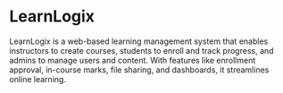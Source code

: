 # LearnLogix
LearnLogix is a web-based learning management system that enables instructors to create courses, students to enroll and track progress, and admins to manage users and content. With features like enrollment approval, in-course marks, file sharing, and dashboards, it streamlines online learning.